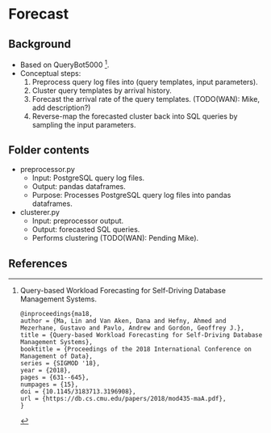 # Forecast

## Background

- Based on QueryBot5000 [^querybot5000].
- Conceptual steps:
    1. Preprocess query log files into (query templates, input parameters).
    2. Cluster query templates by arrival history.
    3. Forecast the arrival rate of the query templates. (TODO(WAN): Mike, add description?)
    4. Reverse-map the forecasted cluster back into SQL queries by sampling the input parameters.

## Folder contents

- preprocessor.py
    - Input: PostgreSQL query log files.
    - Output: pandas dataframes.
    - Purpose: Processes PostgreSQL query log files into pandas dataframes.
- clusterer.py
    - Input: preprocessor output.
    - Output: forecasted SQL queries.
    - Performs clustering (TODO(WAN): Pending Mike).

## References

[^querybot5000]: Query-based Workload Forecasting for Self-Driving Database Management Systems.

    ```
    @inproceedings{ma18,
    author = {Ma, Lin and Van Aken, Dana and Hefny, Ahmed and Mezerhane, Gustavo and Pavlo, Andrew and Gordon, Geoffrey J.},
    title = {Query-based Workload Forecasting for Self-Driving Database Management Systems},
    booktitle = {Proceedings of the 2018 International Conference on Management of Data},
    series = {SIGMOD '18},
    year = {2018},
    pages = {631--645},
    numpages = {15},
    doi = {10.1145/3183713.3196908},
    url = {https://db.cs.cmu.edu/papers/2018/mod435-maA.pdf},
    }
    ```
